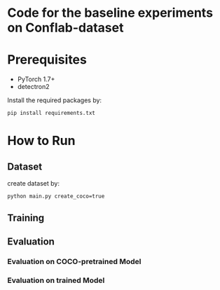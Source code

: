 # Code for the baseline experiments on **Conflab-dataset**

# Prerequisites

- PyTorch 1.7+
- detectron2

Install the required packages by:
```
pip install requirements.txt
```

# How to Run

## Dataset

create dataset by:
```
python main.py create_coco=true
```

## Training

## Evaluation

### Evaluation on COCO-pretrained Model

### Evaluation on trained Model